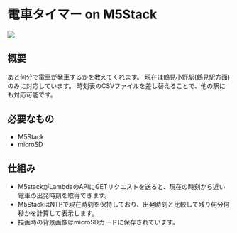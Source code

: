 # 電車タイマー on M5Stack

![](https://lh3.googleusercontent.com/o74k0QrsySefuvHftP-ZnM0hgcinXQOIv97N8hfixEeuyEjN_htNkP4Y9Zm2FC5giZ6mlsQzu8LsQxKfMtBV38RXXQz5ybFmkciXTOn470Fjdb6JWb7CaEJketsSvk_OV1_uCcLU4tp4NiVNVuEQtuv15kijWelO4BTmvgTCy7nSVJQi3xTQQUqkexzQdyhMXtyk1jm3Sf7Gp9_b4GE3GTY0oKrjtuzfUo-uZzGh1Ma5-p-lCvMuzVKF3C56tHvgY6h0-ncGkGpqXEz_i-GsJTATbgZVMi0A5mSN3jlB7z3nrnHXM6OiIwvlfGt66fKu1btDRBjAdGdO1bHVkgE1iTfASg4MoG6_lDiUte8YHX8r-lDLw8IG_FECWm1xyn24nplu3w6587WqJwdOItv9akCzMwm33Lqex6Zu70-kpBGmhxrnXgS61GvMX2esSNyGZu35cXCXX_EcJcOb8e9ZAzat84K6WPzwkjyif1jSQNGyEnMOOTerbZjnBbUIxIO6xJ2dQgALJEqZ6evaOp6p3asurhjk644FTeEny20AlxFm3I4ojkhdjDvjRl-j2fn7UAAvcNv9KWBBZIqJL_cg1xoqr2nBOxOeKKOFZBCNkWuuAfIPowMo1cQMoFNc4RQ7BN3oxxFHs8voq6zI51AflYDFSXwzsYjeCFHz7l5frO-VsY4c_5Vxf-1TTBYZ_6mn0v7yxqGAAw_kgCeRvGxYSpusJw=d)

## 概要
あと何分で電車が発車するかを教えてくれます。
現在は鶴見小野駅(鶴見駅方面)のみに対応しています。
時刻表のCSVファイルを差し替えることで、他の駅にも対応可能です。

## 必要なもの
- M5Stack 
- microSD

## 仕組み
- M5stackがLambdaのAPIにGETリクエストを送ると、現在の時刻から近い電車の出発時刻を取得できます。
- M5StackはNTPで現在時刻を保持しており、出発時刻と比較して残り何分何秒かを計算して表示します。
- 描画時の背景画像はmicroSDカードに保存されています。
